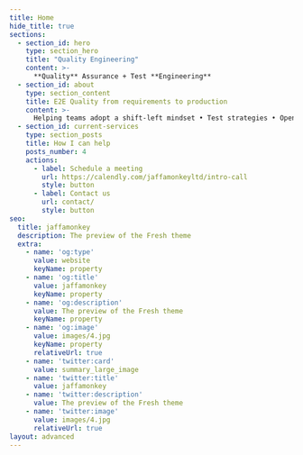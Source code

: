```yaml
---
title: Home
hide_title: true
sections:
  - section_id: hero
    type: section_hero
    title: "Quality Engineering"
    content: >-
      **Quality** Assurance + Test **Engineering**
  - section_id: about
    type: section_content
    title: E2E Quality from requirements to production
    content: >-
      Helping teams adopt a shift-left mindset • Test strategies • Opensource test architecture • Improving quality in CI/CD pipelines • Pragmatic performance test automation • Coaching
  - section_id: current-services
    type: section_posts
    title: How I can help
    posts_number: 4
    actions:
      - label: Schedule a meeting
        url: https://calendly.com/jaffamonkeyltd/intro-call
        style: button
      - label: Contact us
        url: contact/
        style: button
seo:
  title: jaffamonkey
  description: The preview of the Fresh theme
  extra:
    - name: 'og:type'
      value: website
      keyName: property
    - name: 'og:title'
      value: jaffamonkey
      keyName: property
    - name: 'og:description'
      value: The preview of the Fresh theme
      keyName: property
    - name: 'og:image'
      value: images/4.jpg
      keyName: property
      relativeUrl: true
    - name: 'twitter:card'
      value: summary_large_image
    - name: 'twitter:title'
      value: jaffamonkey
    - name: 'twitter:description'
      value: The preview of the Fresh theme
    - name: 'twitter:image'
      value: images/4.jpg
      relativeUrl: true
layout: advanced
---
```

